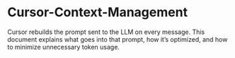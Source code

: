 # Cursor-Context-Management
Cursor rebuilds the prompt sent to the LLM on every message. This document explains what goes into that prompt, how it’s optimized, and how to minimize unnecessary token usage.
